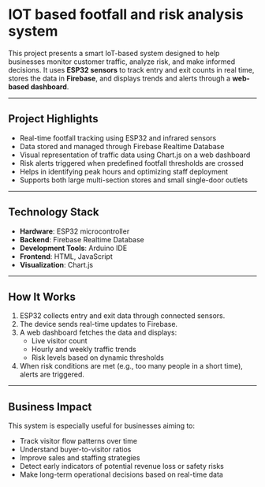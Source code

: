 # IOT based footfall and risk analysis system

This project presents a smart IoT-based system designed to help businesses monitor customer traffic, analyze risk, and make informed decisions. It uses **ESP32 sensors** to track entry and exit counts in real time, stores the data in **Firebase**, and displays trends and alerts through a **web-based dashboard**.

---

## Project Highlights

- Real-time footfall tracking using ESP32 and infrared sensors  
- Data stored and managed through Firebase Realtime Database  
- Visual representation of traffic data using Chart.js on a web dashboard  
- Risk alerts triggered when predefined footfall thresholds are crossed  
- Helps in identifying peak hours and optimizing staff deployment  
- Supports both large multi-section stores and small single-door outlets  

---

## Technology Stack

- **Hardware**: ESP32 microcontroller  
- **Backend**: Firebase Realtime Database  
- **Development Tools**: Arduino IDE  
- **Frontend**: HTML, JavaScript  
- **Visualization**: Chart.js  

---

## How It Works

1. ESP32 collects entry and exit data through connected sensors.  
2. The device sends real-time updates to Firebase.  
3. A web dashboard fetches the data and displays:
   - Live visitor count  
   - Hourly and weekly traffic trends  
   - Risk levels based on dynamic thresholds  
4. When risk conditions are met (e.g., too many people in a short time), alerts are triggered.

---

##  Business Impact

This system is especially useful for businesses aiming to:

- Track visitor flow patterns over time  
- Understand buyer-to-visitor ratios  
- Improve sales and staffing strategies  
- Detect early indicators of potential revenue loss or safety risks  
- Make long-term operational decisions based on real-time data  
